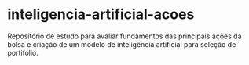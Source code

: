 # inteligencia-artificial-acoes
Repositório de estudo para avaliar fundamentos das principais ações da bolsa e criação de um modelo de inteligência artificial para seleção de portifólio.
